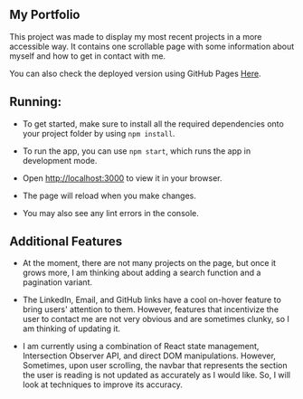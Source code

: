 ## My Portfolio
This project was made to display my most recent projects in a more accessible way. It contains one scrollable page with some information about myself and how to get in contact with me.

You can also check the deployed version using GitHub Pages [Here](https://blin125.github.io/my-portfolio/).

## Running:

* To get started, make sure to install all the required dependencies onto your project folder by using `npm install`. 

* To run the app, you can use `npm start`, which runs the app in development mode.

* Open [http://localhost:3000](http://localhost:3000) to view it in your browser.

* The page will reload when you make changes.

* You may also see any lint errors in the console.

## Additional Features

* At the moment, there are not many projects on the page, but once it grows more, I am thinking about adding a search function and a pagination variant.

* The LinkedIn, Email, and GitHub links have a cool on-hover feature to bring users' attention to them. However, features that incentivize the user to contact me are not very obvious and are sometimes clunky, so I am thinking of updating it.

* I am currently using a combination of React state management, Intersection Observer API, and direct DOM manipulations. However, Sometimes, upon user scrolling, the navbar that represents the section the user is reading is not updated as accurately as I would like. So, I will look at techniques to improve its accuracy.
